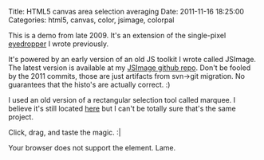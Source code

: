 Title: HTML5 canvas area selection averaging
Date: 2011-11-16 18:25:00
Categories: html5, canvas, color, jsimage, colorpal

This is a demo from late 2009.  It's an extension of the single-pixel [eyedropper](/blog/2011/11/16/html5-canvas-eyedropper/) I wrote previously.

It's powered by an early version of an old JS toolkit I wrote called JSImage.  The latest version is available at my [JSImage github repo](https://github.com/mwcz/jsimage).  Don't be fooled by the 2011 commits, those are just artifacts from svn-&gt;git migration.  No guarantees that the histo's are actually correct. :)

I used an old version of a rectangular selection tool called marquee.  I believe it's still located [here](http://marqueetool.net/) but I can't be totally sure that's the same project.

Click, drag, and taste the magic. :|

<link rel="stylesheet" type="text/css" href="/css/004/marker.css" /> 
<script type="text/javascript" src="/js/004/marquee/prototype_reduced.js"></script> 
<script type="text/javascript" src="/js/004/marquee/rectmarquee.js"></script> 
<script type="text/javascript" src="/js/004/JSImage.js"></script> 
 
 
<script type="text/javascript"> 
        
window.onload = function() {
 
    img0 = new JSImage( "c0", "/img/004/kazoo.png" );
    setTimeout("img0.draggable();",100); // enable the selection
 
}
 
var img0; // make img0 public so I can play with it in firebug more easily
 
</script> 
 
<canvas id="c0"> 
    Your browser does not support the <canvas> element. Lame.
</canvas>  
